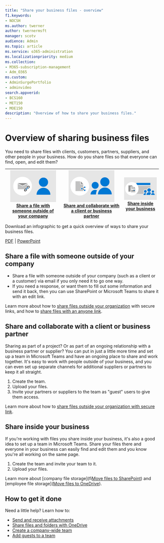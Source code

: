```yaml
---
title: "Share your business files - overview"
f1.keywords:
- NOCSH
ms.author: twerner
author: twernermsft
manager: scotv
audience: Admin
ms.topic: article
ms.service: o365-administration
ms.localizationpriority: medium
ms.collection: 
- M365-subscription-management 
- Adm_O365
ms.custom: 
- AdminSurgePortfolio
- adminvideo
search.appverid:
- BCS160
- MET150
- MOE150
description: "Overview of how to share your business files."
---
```


# Overview of sharing business files

You need to share files with clients, customers, partners, suppliers, and other people in your business. How do you share files so that everyone can find, open, and edit them?

|![Securely share.](../media/securely-share-file.png)<br/>[Share a file with someone outside of your company](#share-a-file-with-someone-outside-of-your-company)|![Collaborate with a client](../media/share-and-collab-with-partner.png) <br/>[Share and collaborate with a client or business partner](#share-and-collaborate-with-a-client-or-business-partner) | ![Share inside your org](../media/share-inside-your-org.png) <br/>[Share inside your business](#share-inside-your-business) |
|--|--|--|

Download an infographic to get a quick overview of ways to share your business files. 

[PDF](https://go.microsoft.com/fwlink/?linkid=2079435) | [PowerPoint](https://go.microsoft.com/fwlink/?linkid=2079438)

## Share a file with someone outside of your company

- Share a file with someone outside of your company (such as a client or a customer) via email if you only need it to go one way.
- If you need a response, or want them to fill out some information and send it back, then you can use SharePoint or Microsoft Teams to share it with an edit link.

Learn more about how to [share files outside your organization](https://support.microsoft.com/office/9fcc2f7d-de0c-4cec-93b0-a82024800c07) with secure links, and how to [share files with an anyone link](https://support.microsoft.com/office/9fcc2f7d-de0c-4cec-93b0-a82024800c07).

## Share and collaborate with a client or business partner

Sharing as part of a project? Or as part of an ongoing relationship with a business partner or supplier? You can put in just a little more time and set up a team in Microsoft Teams and have an ongoing place to share and work together. It's easy to work with people outside of your business, and you can even set up separate channels for additional suppliers or partners to keep it all straight.

1. Create the team.
1. Upload your files.
1. Invite your partners or suppliers to the team as "guest" users to give them access.

Learn more about how to [share files outside your organization with secure link](https://support.microsoft.com/office/9fcc2f7d-de0c-4cec-93b0-a82024800c07).

## Share inside your business

If you're working with files you share inside your business, it's also a good idea to set up a team in Microsoft Teams. Share your files there and everyone in your business can easily find and edit them and you know you're all working on the same page.

1. Create the team and invite your team to it.
1. Upload your files.

Learn more about [company file storage](fi[Move files to SharePoint](../admin/setup/files-to-sharepoint.md)) and [employee file storage]([Move files to OneDrive](../admin/setup/files-to-onedrive.md)).

## How to get it done

Need a little help? Learn how to:

- [Send and receive attachments](https://support.microsoft.com/office/sending-and-receiving-attachments-d32cd5ad-c7c5-49df-814d-4c17a5d3beb0)
- [Share files and folders with OneDrive](https://support.microsoft.com/office/share-files-and-folders-with-microsoft-365-business-72f26d6c-bf9e-432c-8b96-e3c2437f5b65)
- [Create a company-wide team](/microsoftteams/create-an-org-wide-team.md)
- [Add guests to a team](https://support.microsoft.com/office/add-guests-to-a-team-in-teams-fccb4fa6-f864-4508-bdde-256e7384a14f)